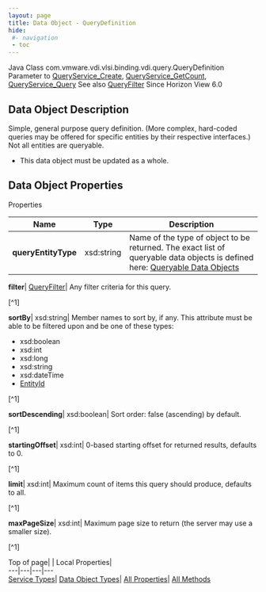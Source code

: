 ```yaml
---
layout: page
title: Data Object - QueryDefinition
hide:
 #- navigation
 - toc
---
```






Java Class
    com.vmware.vdi.vlsi.binding.vdi.query.QueryDefinition
Parameter to
     [QueryService_Create](vdi.query.QueryService.md#create), [QueryService_GetCount](vdi.query.QueryService.md#getCount), [QueryService_Query](vdi.query.QueryService.md#query)
See also
     [QueryFilter](vdi.query.QueryFilter.Filter.md)
Since 
    Horizon View 6.0

## Data Object Description 

Simple, general purpose query definition. (More complex, hard-coded queries may be offered for specific entities by their respective interfaces.) Not all entities are queryable. 

  * This data object must be updated as a whole.



## Data Object Properties

Properties

Name |  Type |  Description   
---|---|---  
**queryEntityType**|  xsd:string|  Name of the type of object to be returned. The exact list of queryable data objects is defined here: [Queryable Data Objects](index-queries.md)   
  
**filter**| [QueryFilter](vdi.query.QueryFilter.Filter.md)|  Any filter criteria for this query.   


[^1]

  
**sortBy**|  xsd:string|  Member names to sort by, if any. This attribute must be able to be filtered upon and be one of these types: 

  * xsd:boolean
  * xsd:int
  * xsd:long
  * xsd:string
  * xsd:dateTime
  * [EntityId](vdi.EntityId.md)

  


[^1]

  
**sortDescending**|  xsd:boolean|  Sort order: false (ascending) by default.   


[^1]

  
**startingOffset**|  xsd:int|  0-based starting offset for returned results, defaults to 0.   


[^1]

  
**limit**|  xsd:int|  Maximum count of items this query should produce, defaults to all.   


[^1]

  
**maxPageSize**|  xsd:int|  Maximum page size to return (the server may use a smaller size).   


[^1]

  
  
  
Top of page| | Local Properties|   
---|---|---|---  
[Service Types](index-mo_types.md)| [Data Object Types](index-do_types.md)| [All Properties](index-properties.md)| [All Methods](index-methods.md)  
  
  

